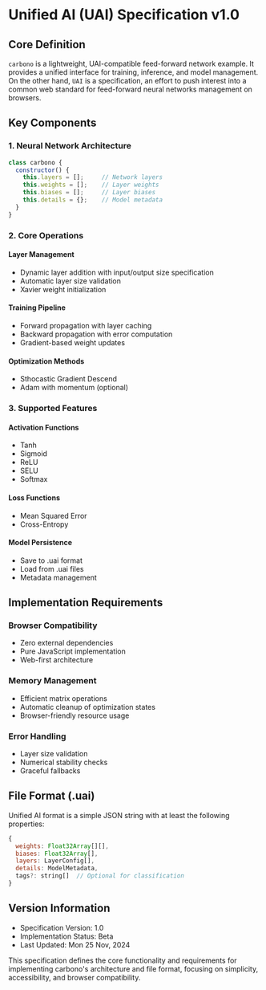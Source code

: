 # Unified AI (UAI) Specification v1.0

## Core Definition

`carbono` is a lightweight, UAI-compatible feed-forward network example. It provides a unified interface for training, inference, and model management. On the other hand, `UAI` is a specification, an effort to push interest into a common web standard for feed-forward neural networks management on browsers.

## Key Components

### 1. Neural Network Architecture
```javascript
class carbono {
  constructor() {
    this.layers = [];     // Network layers
    this.weights = [];    // Layer weights
    this.biases = [];     // Layer biases
    this.details = {};    // Model metadata
  }
}
```

### 2. Core Operations

#### Layer Management
- Dynamic layer addition with input/output size specification
- Automatic layer size validation
- Xavier weight initialization

#### Training Pipeline
- Forward propagation with layer caching
- Backward propagation with error computation
- Gradient-based weight updates

#### Optimization Methods
- Sthocastic Gradient Descend
- Adam with momentum (optional)

### 3. Supported Features

#### Activation Functions
- Tanh
- Sigmoid
- ReLU
- SELU
- Softmax

#### Loss Functions
- Mean Squared Error
- Cross-Entropy

#### Model Persistence
- Save to .uai format
- Load from .uai files
- Metadata management

## Implementation Requirements

### Browser Compatibility
- Zero external dependencies
- Pure JavaScript implementation
- Web-first architecture

### Memory Management
- Efficient matrix operations
- Automatic cleanup of optimization states
- Browser-friendly resource usage

### Error Handling
- Layer size validation
- Numerical stability checks
- Graceful fallbacks

## File Format (.uai)

Unified AI format is a simple JSON string with at least the following properties:

```javascript
{
  weights: Float32Array[][],
  biases: Float32Array[],
  layers: LayerConfig[],
  details: ModelMetadata,
  tags?: string[]  // Optional for classification
}
```

## Version Information
- Specification Version: 1.0
- Implementation Status: Beta
- Last Updated: Mon 25 Nov, 2024

This specification defines the core functionality and requirements for implementing carbono's architecture and file format, focusing on simplicity, accessibility, and browser compatibility.
